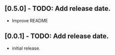 ## [0.5.0] - TODO: Add release date.

* Improve README

## [0.0.1] - TODO: Add release date.

* initial release.
